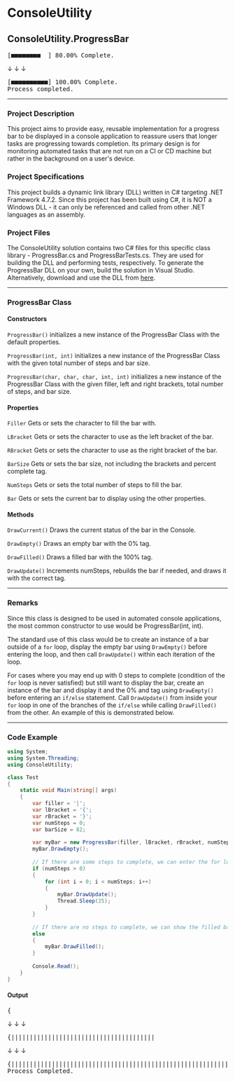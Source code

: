 # ConsoleUtility

## ConsoleUtility.ProgressBar

<pre>[■■■■■■■■  ] 80.00% Complete.</pre>

&darr; &darr; &darr;

<pre>
[■■■■■■■■■■] 100.00% Complete.
Process completed.
</pre>

---


### Project Description

This project aims to provide easy, reusable implementation for a progress bar to be displayed in a console application to reassure users that longer tasks are progressing towards completion.
Its primary design is for monitoring automated tasks that are not run on a CI or CD machine but rather in the background on a user's device.


### Project Specifications

This project builds a dynamic link library (DLL) written in C# targeting .NET Framework 4.7.2.
Since this project has been built using C#, it is NOT a Windows DLL - it can only be referenced and called from other .NET languages as an assembly. 


### Project Files

The ConsoleUtility solution contains two C# files for this specific class library - ProgressBar.cs and ProgressBarTests.cs. They are used for building the DLL and performing tests, respectively.
To generate the ProgressBar DLL on your own, build the solution in Visual Studio. Alternatively, download and use the DLL from [here](ProgressBar/bin/Debug/).

---


### ProgressBar Class

#### Constructors

`ProgressBar()` initializes a new instance of the ProgressBar Class with the default properties.

`ProgressBar(int, int)` initializes a new instance of the ProgressBar Class with the given total number of steps and bar size.

`ProgressBar(char, char, char, int, int)` initializes a new instance of the ProgressBar Class with the given filler, left and right brackets, total number of steps, and  bar size.


#### Properties

`Filler` Gets or sets the character to fill the bar with.

`LBracket` Gets or sets the character to use as the left bracket of the bar.

`RBracket` Gets or sets the character to use as the right bracket of the bar.

`BarSize` Gets or sets the bar size, not including the brackets and percent complete tag.

`NumSteps` Gets or sets the total number of steps to fill the bar.

`Bar` Gets or sets the current bar to display using the other properties.


#### Methods

`DrawCurrent()` Draws the current status of the bar in the Console.

`DrawEmpty()` Draws an empty bar with the 0% tag.

`DrawFilled()` Draws a filled bar with the 100% tag.

`DrawUpdate()` Increments numSteps, rebuilds the bar if needed, and draws it with the correct tag.

---


### Remarks

Since this class is designed to be used in automated console applications, the most common constructor to use would be ProgressBar(int, int).

The standard use of this class would be to create an instance of a bar outside of a `for` loop, display the empty bar using `DrawEmpty()` before entering the loop, and then call `DrawUpdate()` within each iteration of the loop.

For cases where you may end up with 0 steps to complete (condition of the `for` loop is never satisfied) but still want to display the bar, create an instance of the bar and display it and the 0% and tag using `DrawEmpty()` before entering an `if/else` statement. Call `DrawUpdate()` from inside your `for` loop in one of the branches of the `if/else` while calling `DrawFilled()` from the other.
An example of this is demonstrated below.

---


### Code Example

```c#
using System;
using System.Threading;
using ConsoleUtility;

class Test
{
    static void Main(string[] args)
    {
        var filler = '|';
        var lBracket = '{';
        var rBracket = '}';
        var numSteps = 0;
        var barSize = 82;
        
        var myBar = new ProgressBar(filler, lBracket, rBracket, numSteps, barSize);
        myBar.DrawEmpty();
        
        // If there are some steps to complete, we can enter the for loop and update the bar.
        if (numSteps > 0)
        {
            for (int i = 0; i < numSteps; i++)
            {
                myBar.DrawUpdate();
                Thread.Sleep(25);
            }
        }
        
        // If there are no steps to complete, we can show the filled bar and 100% tag.
        else
        {
            myBar.DrawFilled();
        }
        
        Console.Read();
    }
}
```

#### Output
<pre>{                                                                                  } 0.00% Complete.</pre>
&darr; &darr; &darr;

<pre>{|||||||||||||||||||||||||||||||||||||||                                           } 47.76% Complete.</pre>
&darr; &darr; &darr;

<pre>
{||||||||||||||||||||||||||||||||||||||||||||||||||||||||||||||||||||||||||||||||||} 100.00% Complete.
Process Completed.
</pre>
